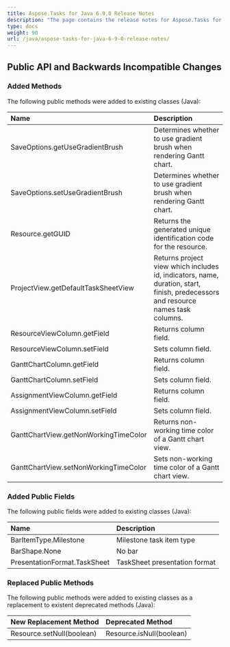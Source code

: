 ```yaml
---
title: Aspose.Tasks for Java 6.9.0 Release Notes
description: "The page contains the release notes for Aspose.Tasks for Java 6.9.0."
type: docs
weight: 90
url: /java/aspose-tasks-for-java-6-9-0-release-notes/
---
```


## **Public API and Backwards Incompatible Changes**

### **Added Methods**
The following public methods were added to existing classes (Java):

|**Name** |**Description** |
| :- | :- |
|SaveOptions.getUseGradientBrush|Determines whether to use gradient brush when rendering Gantt chart. |
|SaveOptions.setUseGradientBrush|Determines whether to use gradient brush when rendering Gantt chart. |
|Resource.getGUID|Returns the generated unique identification code for the resource. |
|ProjectView.getDefaultTaskSheetView|Returns project view which includes id, indicators, name, duration, start, finish, predecessors and resource names task columns. |
|ResourceViewColumn.getField|Returns column field. |
|ResourceViewColumn.setField|Sets column field. |
|GanttChartColumn.getField|Returns column field. |
|GanttChartColumn.setField|Sets column field. |
|AssignmentViewColumn.getField|Returns column field. |
|AssignmentViewColumn.setField|Sets column field. |
|GanttChartView.getNonWorkingTimeColor|Returns non-working time color of a Gantt chart view. |
|GanttChartView.setNonWorkingTimeColor|Sets non-working time color of a Gantt chart view. |
### **Added Public Fields**
The following public fields were added to existing classes (Java):

|**Name** |**Description** |
| :- | :- |
|BarItemType.Milestone|Milestone task item type |
|BarShape.None|No bar |
|PresentationFormat.TaskSheet|TaskSheet presentation format |
### **Replaced Public Methods**
The following public methods were added to existing classes as a replacement to existent deprecated methods (Java):

|**New Replacement Method** |Deprecated Method |
| :- | :- |
|Resource.setNull(boolean)|Resource.isNull(boolean)|

